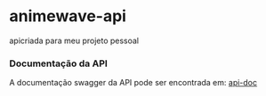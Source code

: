 # animewave-api
apicriada para meu projeto pessoal

### Documentação da API

A documentação swagger da API pode ser encontrada em: [api-doc](https://api.animewave.ninja/api-docs/)
